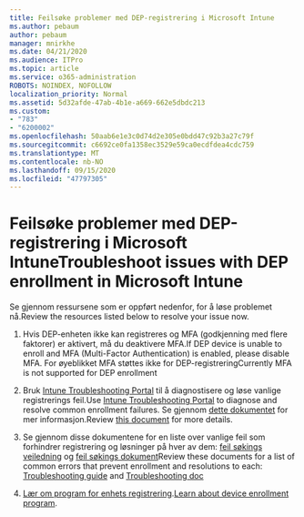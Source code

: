 ```yaml
---
title: Feilsøke problemer med DEP-registrering i Microsoft Intune
ms.author: pebaum
author: pebaum
manager: mnirkhe
ms.date: 04/21/2020
ms.audience: ITPro
ms.topic: article
ms.service: o365-administration
ROBOTS: NOINDEX, NOFOLLOW
localization_priority: Normal
ms.assetid: 5d32afde-47ab-4b1e-a669-662e5dbdc213
ms.custom:
- "783"
- "6200002"
ms.openlocfilehash: 50aab6e1e3c0d74d2e305e0bdd47c92b3a27c79f
ms.sourcegitcommit: c6692ce0fa1358ec3529e59ca0ecdfdea4cdc759
ms.translationtype: MT
ms.contentlocale: nb-NO
ms.lasthandoff: 09/15/2020
ms.locfileid: "47797305"
---
```

# <a name="troubleshoot-issues-with-dep-enrollment-in-microsoft-intune"></a><span data-ttu-id="43b4f-102">Feilsøke problemer med DEP-registrering i Microsoft Intune</span><span class="sxs-lookup"><span data-stu-id="43b4f-102">Troubleshoot issues with DEP enrollment in Microsoft Intune</span></span>

<span data-ttu-id="43b4f-103">Se gjennom ressursene som er oppført nedenfor, for å løse problemet nå.</span><span class="sxs-lookup"><span data-stu-id="43b4f-103">Review the resources listed below to resolve your issue now.</span></span>
  
1. <span data-ttu-id="43b4f-104">Hvis DEP-enheten ikke kan registreres og MFA (godkjenning med flere faktorer) er aktivert, må du deaktivere MFA.</span><span class="sxs-lookup"><span data-stu-id="43b4f-104">If DEP device is unable to enroll and MFA (Multi-Factor Authentication) is enabled, please disable MFA.</span></span> <span data-ttu-id="43b4f-105">For øyeblikket MFA støttes ikke for DEP-registrering</span><span class="sxs-lookup"><span data-stu-id="43b4f-105">Currently MFA is not supported for DEP enrollment</span></span>

2. <span data-ttu-id="43b4f-106">Bruk [Intune Troubleshooting Portal](https://devicemanagement.microsoft.com/#blade/Microsoft_Intune_DeviceSettings/TroubleshootBlade) til å diagnostisere og løse vanlige registrerings feil.</span><span class="sxs-lookup"><span data-stu-id="43b4f-106">Use [Intune Troubleshooting Portal](https://devicemanagement.microsoft.com/#blade/Microsoft_Intune_DeviceSettings/TroubleshootBlade) to diagnose and resolve common enrollment failures.</span></span> <span data-ttu-id="43b4f-107">Se gjennom [dette dokumentet](https://docs.microsoft.com/intune/help-desk-operators) for mer informasjon.</span><span class="sxs-lookup"><span data-stu-id="43b4f-107">Review [this document](https://docs.microsoft.com/intune/help-desk-operators) for more details.</span></span>

3. <span data-ttu-id="43b4f-108">Se gjennom disse dokumentene for en liste over vanlige feil som forhindrer registrering og løsninger på hver av dem: [feil søkings veiledning](https://support.microsoft.com/help/4039809/troubleshooting-ios-device-enrollment-in-intune) og [feil søkings dokument](https://docs.microsoft.com/intune-classic/troubleshoot/troubleshoot-device-enrollment-in-intune)</span><span class="sxs-lookup"><span data-stu-id="43b4f-108">Review these documents for a list of common errors that prevent enrollment and resolutions to each: [Troubleshooting guide](https://support.microsoft.com/help/4039809/troubleshooting-ios-device-enrollment-in-intune) and [Troubleshooting doc](https://docs.microsoft.com/intune-classic/troubleshoot/troubleshoot-device-enrollment-in-intune)</span></span>

4. <span data-ttu-id="43b4f-109">[Lær om program for enhets registrering](https://docs.microsoft.com/intune/device-enrollment-program-enroll-ios).</span><span class="sxs-lookup"><span data-stu-id="43b4f-109">[Learn about device enrollment program](https://docs.microsoft.com/intune/device-enrollment-program-enroll-ios).</span></span>
